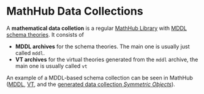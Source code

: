 # MathHub Data Collections

A **mathematical data colletion** is a regular [MathHub Library](libraries) with [MDDL schema theories](MDDL). 
It consists of 
- **MDDL archives** for the schema theories. The main one is usually just called `mddl`.
- **VT archives** for the virtual theories generated from the `mddl` archive, the main one is usually called `vt`   
 
An example of a MDDL-based schema collection can be seen in MathHub ([MDDL](https://gl.mathhub.info/symmetric-objects/mddl), [VT](https://gl.mathhub.info/symmetric-objects/vt), and the [generated data collection _Symmetric Objects_](https://mathhub.info/library/group?id=symmetric-objects)).